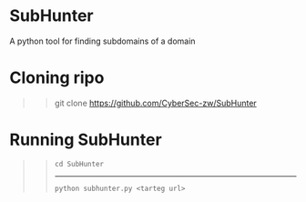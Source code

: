 # SubHunter
A python tool for finding subdomains of a domain

# Cloning ripo
>> git clone https://github.com/CyberSec-zw/SubHunter

# Running SubHunter
>> `cd SubHunter`<br><hr>
>> `python subhunter.py <tarteg url>`
